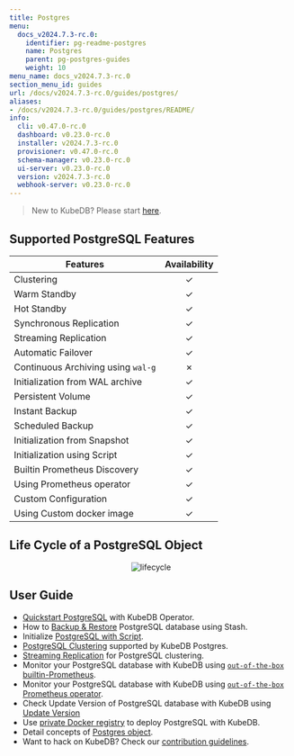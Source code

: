 ```yaml
---
title: Postgres
menu:
  docs_v2024.7.3-rc.0:
    identifier: pg-readme-postgres
    name: Postgres
    parent: pg-postgres-guides
    weight: 10
menu_name: docs_v2024.7.3-rc.0
section_menu_id: guides
url: /docs/v2024.7.3-rc.0/guides/postgres/
aliases:
- /docs/v2024.7.3-rc.0/guides/postgres/README/
info:
  cli: v0.47.0-rc.0
  dashboard: v0.23.0-rc.0
  installer: v2024.7.3-rc.0
  provisioner: v0.47.0-rc.0
  schema-manager: v0.23.0-rc.0
  ui-server: v0.23.0-rc.0
  version: v2024.7.3-rc.0
  webhook-server: v0.23.0-rc.0
---
```


> New to KubeDB? Please start [here](/docs/v2024.7.3-rc.0/README).

## Supported PostgreSQL Features

| Features                           | Availability |
| ---------------------------------- |:------------:|
| Clustering                         |   &#10003;   |
| Warm Standby                       |   &#10003;   |
| Hot Standby                        |   &#10003;   |
| Synchronous Replication            |   &#10003;   |
| Streaming Replication              |   &#10003;   |
| Automatic Failover                 |   &#10003;   |
| Continuous Archiving using `wal-g` |   &#10007;   |
| Initialization from WAL archive    |   &#10003;   |
| Persistent Volume                  |   &#10003;   |
| Instant Backup                     |   &#10003;   |
| Scheduled Backup                   |   &#10003;   |
| Initialization from Snapshot       |   &#10003;   |
| Initialization using Script        |   &#10003;   |
| Builtin Prometheus Discovery       |   &#10003;   |
| Using Prometheus operator          |   &#10003;   |
| Custom Configuration               |   &#10003;   |
| Using Custom docker image          |   &#10003;   |

## Life Cycle of a PostgreSQL Object

<p align="center">
  <img alt="lifecycle"  src="/docs/v2024.7.3-rc.0/images/postgres/lifecycle.png">
</p>

## User Guide

- [Quickstart PostgreSQL](/docs/v2024.7.3-rc.0/guides/postgres/quickstart/quickstart) with KubeDB Operator.
- How to [Backup & Restore](/docs/v2024.7.3-rc.0/guides/postgres/backup/overview/) PostgreSQL database using Stash.
- Initialize [PostgreSQL with Script](/docs/v2024.7.3-rc.0/guides/postgres/initialization/script_source).
- [PostgreSQL Clustering](/docs/v2024.7.3-rc.0/guides/postgres/clustering/ha_cluster) supported by KubeDB Postgres.
- [Streaming Replication](/docs/v2024.7.3-rc.0/guides/postgres/clustering/streaming_replication) for PostgreSQL clustering.
- Monitor your PostgreSQL database with KubeDB using [`out-of-the-box` builtin-Prometheus](/docs/v2024.7.3-rc.0/guides/postgres/monitoring/using-builtin-prometheus).
- Monitor your PostgreSQL database with KubeDB using [`out-of-the-box` Prometheus operator](/docs/v2024.7.3-rc.0/guides/postgres/monitoring/using-prometheus-operator).
- Check Update Version of PostgreSQL database with KubeDB using [Update Version](/docs/v2024.7.3-rc.0/guides/postgres/update-version/versionupgrading)
- Use [private Docker registry](/docs/v2024.7.3-rc.0/guides/postgres/private-registry/using-private-registry) to deploy PostgreSQL with KubeDB.
- Detail concepts of [Postgres object](/docs/v2024.7.3-rc.0/guides/postgres/concepts/postgres).
- Want to hack on KubeDB? Check our [contribution guidelines](/docs/v2024.7.3-rc.0/CONTRIBUTING).
